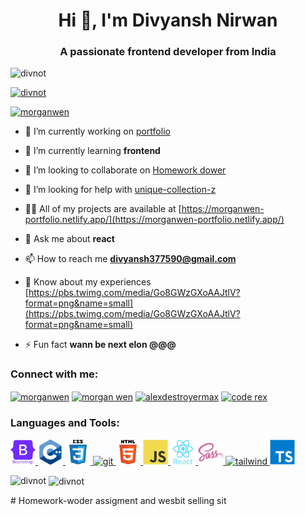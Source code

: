 <h1 align="center">Hi 👋, I'm Divyansh Nirwan</h1>
<h3 align="center">A passionate frontend developer from India</h3>

<p align="left"> <img src="https://komarev.com/ghpvc/?username=divnot&label=Profile%20views&color=0e75b6&style=flat" alt="divnot" /> </p>

<p align="left"> <a href="https://github.com/ryo-ma/github-profile-trophy"><img src="https://github-profile-trophy.vercel.app/?username=divnot" alt="divnot" /></a> </p>

<p align="left"> <a href="https://twitter.com/morganwen" target="blank"><img src="https://img.shields.io/twitter/follow/morganwen?logo=twitter&style=for-the-badge" alt="morganwen" /></a> </p>

- 🔭 I’m currently working on [portfolio](https://divyanshchauhan-xportfolo.netlify.app/)

- 🌱 I’m currently learning **frontend**

- 👯 I’m looking to collaborate on [Homework dower](https://homework-dower.netlify.app/)

- 🤝 I’m looking for help with [unique-collection-z](https://uniquecollection-x.netlify.app/)

- 👨‍💻 All of my projects are available at [https://morganwen-portfolio.netlify.app/](https://morganwen-portfolio.netlify.app/)

- 💬 Ask me about **react**

- 📫 How to reach me **divyansh377590@gmail.com**

- 📄 Know about my experiences [https://pbs.twimg.com/media/Go8GWzGXoAAJtlV?format=png&name=small](https://pbs.twimg.com/media/Go8GWzGXoAAJtlV?format=png&name=small)

- ⚡ Fun fact **wann be next elon @@@**

<h3 align="left">Connect with me:</h3>
<p align="left">
<a href="https://twitter.com/morganwen" target="blank"><img align="center" src="https://raw.githubusercontent.com/rahuldkjain/github-profile-readme-generator/master/src/images/icons/Social/twitter.svg" alt="morganwen" height="30" width="40" /></a>
<a href="https://linkedin.com/in/morgan wen" target="blank"><img align="center" src="https://raw.githubusercontent.com/rahuldkjain/github-profile-readme-generator/master/src/images/icons/Social/linked-in-alt.svg" alt="morgan wen" height="30" width="40" /></a>
<a href="https://instagram.com/alexdestroyermax" target="blank"><img align="center" src="https://raw.githubusercontent.com/rahuldkjain/github-profile-readme-generator/master/src/images/icons/Social/instagram.svg" alt="alexdestroyermax" height="30" width="40" /></a>
<a href="https://www.youtube.com/c/code rex" target="blank"><img align="center" src="https://raw.githubusercontent.com/rahuldkjain/github-profile-readme-generator/master/src/images/icons/Social/youtube.svg" alt="code rex" height="30" width="40" /></a>
</p>

<h3 align="left">Languages and Tools:</h3>
<p align="left"> <a href="https://getbootstrap.com" target="_blank" rel="noreferrer"> <img src="https://raw.githubusercontent.com/devicons/devicon/master/icons/bootstrap/bootstrap-plain-wordmark.svg" alt="bootstrap" width="40" height="40"/> </a> <a href="https://www.w3schools.com/cpp/" target="_blank" rel="noreferrer"> <img src="https://raw.githubusercontent.com/devicons/devicon/master/icons/cplusplus/cplusplus-original.svg" alt="cplusplus" width="40" height="40"/> </a> <a href="https://www.w3schools.com/css/" target="_blank" rel="noreferrer"> <img src="https://raw.githubusercontent.com/devicons/devicon/master/icons/css3/css3-original-wordmark.svg" alt="css3" width="40" height="40"/> </a> <a href="https://git-scm.com/" target="_blank" rel="noreferrer"> <img src="https://www.vectorlogo.zone/logos/git-scm/git-scm-icon.svg" alt="git" width="40" height="40"/> </a> <a href="https://www.w3.org/html/" target="_blank" rel="noreferrer"> <img src="https://raw.githubusercontent.com/devicons/devicon/master/icons/html5/html5-original-wordmark.svg" alt="html5" width="40" height="40"/> </a> <a href="https://developer.mozilla.org/en-US/docs/Web/JavaScript" target="_blank" rel="noreferrer"> <img src="https://raw.githubusercontent.com/devicons/devicon/master/icons/javascript/javascript-original.svg" alt="javascript" width="40" height="40"/> </a> <a href="https://reactjs.org/" target="_blank" rel="noreferrer"> <img src="https://raw.githubusercontent.com/devicons/devicon/master/icons/react/react-original-wordmark.svg" alt="react" width="40" height="40"/> </a> <a href="https://sass-lang.com" target="_blank" rel="noreferrer"> <img src="https://raw.githubusercontent.com/devicons/devicon/master/icons/sass/sass-original.svg" alt="sass" width="40" height="40"/> </a> <a href="https://tailwindcss.com/" target="_blank" rel="noreferrer"> <img src="https://www.vectorlogo.zone/logos/tailwindcss/tailwindcss-icon.svg" alt="tailwind" width="40" height="40"/> </a> <a href="https://www.typescriptlang.org/" target="_blank" rel="noreferrer"> <img src="https://raw.githubusercontent.com/devicons/devicon/master/icons/typescript/typescript-original.svg" alt="typescript" width="40" height="40"/> </a> </p>

<p><img align="left" src="https://github-readme-stats.vercel.app/api/top-langs?username=divnot&show_icons=true&locale=en&layout=compact" alt="divnot" /></p>

<p>&nbsp;<img align="center" src="https://github-readme-stats.vercel.app/api?username=divnot&show_icons=true&locale=en" alt="divnot" /></p>
# Homework-woder
assigment and wesbit selling sit 
